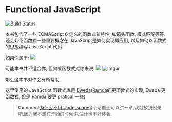 # Functional JavaScript
[![Build Status](https://www.gitbook.io/button/status/book/jcouyang/functional-javascript)](https://www.gitbook.io/book/jcouyang/functional-javascript/activity)

本书包含了一些 ECMAScript 6 定义的函数式新特性, 如箭头函数, 模式匹配等等. 还会介绍函数式一些重要概念在 JavaScript是如何实现即应用, 以及如何以函数式的思想编写 JavaScript 代码.

如果你属于:
![](http://m.memegen.com/bvnpsq.jpg)

可能本书并不适合你, 但如果函数式对你来说:
![](http://m.memegen.com/5g7sza.jpg)
![Imgur](http://i.imgur.com/iu3A9nR.png)

那么这本书对你会有所帮助.

这里使用的 JavaScript 函数式库是 [Eweda](https://rawgit.com/CrossEye/eweda/master/docs/eweda.html)([Ramda](https://rawgit.com/CrossEye/ramda/master/docs/ramda.html)的更函数式的实现,  Eweda 更函数式, 但是 Ramda 要更 pratical 一些)

> **Comment**[为什么不用 Underscore](http://fr.umio.us/why-ramda/)这个话题还可以讲一章,我就放到附录吧,因为我不想在开始的时候讲,估计也不好体会.

